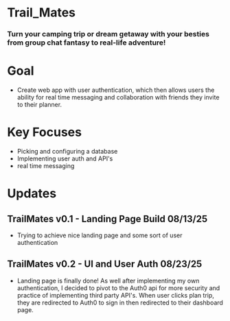 # Trail_Mates
### Turn your camping trip or dream getaway with your besties from group chat fantasy to real-life adventure!

# Goal
* Create web app with user authentication, which then allows users the ability for real time messaging and collaboration with friends they invite to their planner.

# Key Focuses
* Picking and configuring a database
* Implementing user auth and API's
* real time messaging

# Updates
## TrailMates v0.1 - Landing Page Build 08/13/25
* Trying to achieve nice landing page and some sort of user authentication

## TrailMates v0.2 - UI and User Auth 08/23/25
* Landing page is finally done! As well after implementing my own authentication, I decided to pivot to the Auth0 api for more security and practice of implementing third party API's. When user clicks plan trip, they are redirected to Auth0 to sign in then redirected to their dashboard page.

